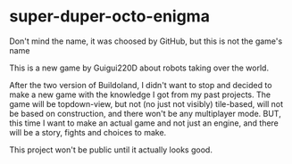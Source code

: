 # super-duper-octo-enigma
Don't mind the name, it was choosed by GitHub, but this is not the game's name

This is a new game by Guigui220D about robots taking over the world.

After the two version of Buildoland, I didn't want to stop and decided to make a new game with the knowledge I got from my past projects.
The game will be topdown-view, but not (no just not visibly) tile-based, will not be based on construction, and there won't be any multiplayer mode.
BUT, this time I want to make an actual game and not just an engine, and there will be a story, fights and choices to make.

This project won't be public until it actually looks good.
